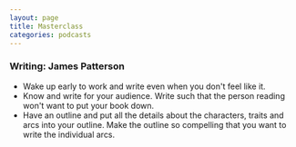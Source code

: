 ```yaml
---
layout: page
title: Masterclass
categories: podcasts
---
```


### Writing: James Patterson
 * Wake up early to work and write even when you don't feel like it.
 * Know and write for your audience. Write such that the person reading won't want to put your book down.
 * Have an outline and put all the details about the characters, traits and arcs into your outline. Make the outline so compelling that you want to write the individual arcs.
